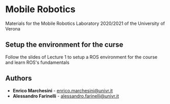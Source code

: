 # Mobile Robotics 
Materials for the Mobile Robotics Laboratory 2020/2021 of the University of Verona

## Setup the environment for the curse
Follow the slides of Lecture 1 to setup a ROS environment for the course and learn ROS's fundamentals

## Authors
*  **Enrico Marchesini** - enrico.marchesini@univr.it
*  **Alessandro Farinelli** - alessandro.farinelli@univr.it
